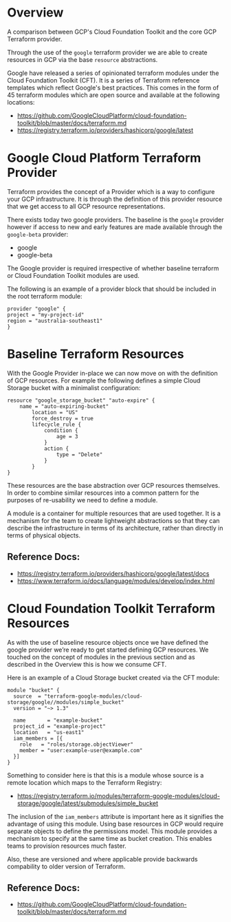 # Overview
A comparison between GCP's Cloud Foundation Toolkit and the core GCP Terraform provider. 

Through the use of the `google` terraform provider we are able to create resources in GCP via the base `resource` abstractions. 

Google have released a series of opinionated terraform modules under the Cloud Foundation Toolkit (CFT). It is a series of Terraform reference templates which reflect Google's best practices. This comes in the form of 45 terraform modules which are open source and available at the following locations:
- https://github.com/GoogleCloudPlatform/cloud-foundation-toolkit/blob/master/docs/terraform.md
- https://registry.terraform.io/providers/hashicorp/google/latest


# Google Cloud Platform Terraform Provider
Terraform provides the concept of a Provider which is a way to configure your GCP infrastructure. It is through the definition of this provider resource that we get access to all GCP resource representations.

There exists today two google providers. The baseline is the `google` provider however if access to new and early features are made available through the `google-beta` provider:
- google
- google-beta

The Google provider is required irrespective of whether baseline terraform or Cloud Foundation Toolkit modules are used. 

The following is an example of a provider block that should be included in the root terraform module:
```
provider "google" { 
project = "my-project-id"
region = "australia-southeast1" 
}
```

# Baseline Terraform Resources
With the Google Provider in-place we can now move on with the definition of GCP resources. For example the following defines a simple Cloud Storage bucket with a minimalist configuration:

```
resource "google_storage_bucket" "auto-expire" { 
    name = "auto-expiring-bucket" 
        location = "US" 
        force_destroy = true 
        lifecycle_rule { 
            condition { 
                age = 3 
            } 
            action { 
                type = "Delete" 
            } 
        } 
}
```

These resources are the base abstraction over GCP resources themselves. In order to combine similar resources into a common pattern for the purposes of re-usability we need to define a module. 

A module is a container for multiple resources that are used together. It is a mechanism for the team to create lightweight abstractions so that they can describe the infrastructure in terms of its architecture, rather than directly in terms of physical objects.

## Reference Docs:
- https://registry.terraform.io/providers/hashicorp/google/latest/docs
- https://www.terraform.io/docs/language/modules/develop/index.html



# Cloud Foundation Toolkit Terraform Resources
As with the use of baseline resource objects once we have defined the google provider we’re ready to get started defining GCP resources. We touched on the concept of modules in the previous section and as described in the Overview this is how we consume CFT.

Here is an example of a Cloud Storage bucket created via the CFT module:
```
module "bucket" {
  source  = "terraform-google-modules/cloud-storage/google//modules/simple_bucket"
  version = "~> 1.3"

  name       = "example-bucket"
  project_id = "example-project"
  location   = "us-east1"
  iam_members = [{
    role   = "roles/storage.objectViewer"
    member = "user:example-user@example.com"
  }]
}
```

Something to consider here is that this is a module whose source is a remote location which maps to the Terraform Registry:
- https://registry.terraform.io/modules/terraform-google-modules/cloud-storage/google/latest/submodules/simple_bucket

The inclusion of the `iam_members` attribute is important here as it signifies the advantage of using this module. Using base resources in GCP would require separate objects to define the permissions model. This module provides a mechanism to specify at the same time as bucket creation. This enables teams to provision resources much faster. 

Also, these are versioned and where applicable provide backwards compability to older version of Terraform.

## Reference Docs:
- https://github.com/GoogleCloudPlatform/cloud-foundation-toolkit/blob/master/docs/terraform.md

